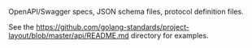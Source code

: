 OpenAPI/Swagger specs, JSON schema files, protocol definition files.

See the https://github.com/golang-standards/project-layout/blob/master/api/README.md directory for examples.
